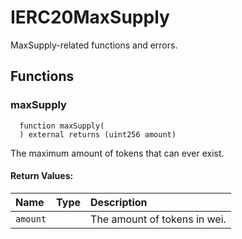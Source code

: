 # IERC20MaxSupply

MaxSupply-related functions and errors.



## Functions
### maxSupply
```solidity
  function maxSupply(
  ) external returns (uint256 amount)
``` 
The maximum amount of tokens that can ever exist.



#### Return Values:
| Name                           | Type          | Description                                                                  |
| :----------------------------- | :------------ | :--------------------------------------------------------------------------- |
|`amount`|  | The amount of tokens in wei.





